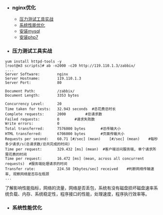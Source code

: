 + ### nginx优化
    + [压力测试工具实战](#压力测试工具实战)
    + [系统性能优化](#系统性能优化)
    + [安装mysql](#安装mysql)
    + [安装php7](#安装php7)
+ ###  压力测试工具实战
```
yum install httpd-tools -y
[root@m3 scripts]# ab -n2000 -c20 http://119.110.1.3/zabbix/
....
Server Software:        nginx
Server Hostname:        119.110.1.3
Server Port:            80

Document Path:          /zabbix/
Document Length:        3353 bytes

Concurrency Level:      20
Time taken for tests:   32.943 seconds	#总花费总时长
Complete requests:      2000		 #总请求数
Failed requests:        0		#请求失败数
Write errors:           0
Total transferred:      7576000 bytes		#总传输大小
HTML transferred:       6706000 bytes		#页面传输大小
Requests per second:    60.71 [#/sec] (mean)	[#/sec] (mean)    #每秒多少请求/s(总请求数/总共完成的时间)
Time per request:       329.432 [ms] (mean)	 #客户端访问服务端, 单个请求所需花费的时间
Time per request:       16.472 [ms] (mean, across all concurrent requests)	#服务端处理请求的时间
Transfer rate:          224.58 [Kbytes/sec] received	#判断网络传输速率, 观察网络是否存在瓶颈
...
```
了解影响性能指标，网络的流量，网络是否丢包，系统有没有磁盘损坏磁盘速率系统负载、内存、系统稳定性，程序接口的性能，处理速度，程序执行效率等。
+ ###  系统性能优化